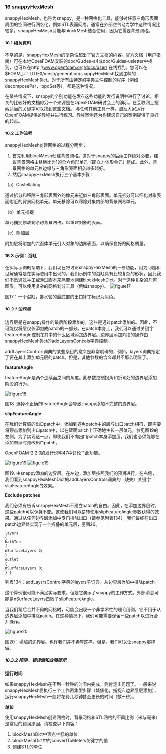 ### 16 snappyHexMesh
snappyHexMesh，也称为snappy，是一种网格化工具，能够对任意三角形表面周围的空间进行网格化，例如STL表面网格。通常在外部空气动力学中这种情况比较多。snappyHexMesh只能与blockMesh结合使用，因为它需要背景网格。

#### 16.1 相关资料
不幸的是，snappyHexMesh的复杂性超出了官方文档的内容。官方文档（用户指南）可在本地OpenFOAM安装的doc/Guides-a4或doc/Guides-usletter中找到，也可以在http://www.openfoam.org/docs/user/ 在线找到。您可以在$FOAM_UTILITIES/mesh/generation/snappyHexMesh找到注释的snappyHexMeshDict。对于所有由特定的字典文件控制的程序（例如decomposePar，topoSet等），都是这种情况。

在某些情况下，snappy的个别功能在发布这些功能的发行说明中进行了讨论。相关的比较好的文档的另一个来源是在OpenFOAM研讨会上的演示。在互联网上搜索适当的关键字可以找到这些文档。
与任何其他工具一样，鼓励大家运行OpenFOAM提供的教程并进行练习。教程案例还为构建您自己的案例提供了良好的起点。

#### 16.2 工作流程
snappyHexMesh创建网格的过程分两步：
1. 首先利用blockMesh创建背景网格。这对于snappy的后续工作绝对必要，建议背景网格由纵横比为1的全六角形单元（即立方体形单元）组成。此外，背景网格的单元格边缘与三角形表面相交越多越好。
2. 然后snappyHexMesh执行三个基本步骤：

（a）Castellating

通过拆分和移除三角形表面外的像元来近似三角形表面。单元拆分可以细化对象表面附近的背景网格单元。单元移除可以移除对象内部的背景网格单元。

（b）单元捕捉

单元捕捉修改剩余的背景网格，以重建对象的表面。

（c）附加层

附加层将附加的六面体单元引入对象的边界表面，以确保良好的网格质量。

#### 16.3 示例：浴缸
在实际示例的帮助下，我们现在将讨论snappyHexMesh的一些功能，因为问题和见解通常是在实际使用中出现的。我们示例中的浴缸具有比较复杂的形状，因此我们不愿通过手工或通过脚本来痛苦地创建blockMeshDict。对于这种复杂的几何图形，可以使用复杂的网格划分工具（例如snappy）。
![figure17](images/15.PNG)

图17：一个浴缸，排水管的最底部的出口补丁标记为灰色。

##### 16.3.1 边界层
边界层是在snappy操作的最后阶段添加的。这些是通过patch添加的。因此，不可能仅将层仅仅添加成patch的一部分。在patch本身上，我们可以通过关键字featureAngle控制在其中的什么区域添加边界层。边界层添加阶段的操作由snappyHexMeshDict的addLayersControls字典控制。

addLayersControls词典的某些条目的意义是非常明确的，例如，layers词典指定了要在其上添加单元层的patch。但是，其他参数的含义却并不那么明显了。

**featureAngle**

featureAngle是两个连续面之间的角度。此参数控制拐角和折弯处的边界层添加阶段的行为。

![figure18](images/16.PNG)

图18. 选择不正确的featureAngle会导致snappy添加不完整的边界层。

**slipFeatureAngle**

在我们计算域的出口patch中，添加到避免patch中的层与出口patch相符，即需要将顶点添加到出口patch中，以在壁面patch上正确地生长一层单元。参见图19的左侧。为了实现这一点，即使我们不向出口patch本身添加层，我们也必须能够在添加图层时更改出口patch。

OpenFOAM-2.2.0的发行说明47中讨论了此功能。

![figure19](images/17.PNG)
![figure19](images/18.PNG)

图19. 由snappy添加的边界层。在左边，添加层按照我们的预期进行。在右侧，我们看到snappyHexMeshDict的addLayersControls词典的（缺失）关键字slipFeatureAngle的效果。

**Exclude patches**

我们必须有告诉snappyHexMesh不建立patch的自由。因此，在添加边界层时，这些patch可以保持不变。这使我们可以逆转使用slipFeatureAngle参数获得的效果。通过从任何边界层添加中专门排除出口（请参见列表134），我们最终在出口patch边界处实现了一个折叠的单元层，见图20。

```
layers
{
bathTub
{
nSurfaceLayers 2;
}
outlet
{
nSurfaceLayers 0;
} }
```
列表134：addLayersControl字典的layers子词典，从边界层添加中排除patch。

这个算例很可能不满足实际要求，但是它演示了snappy的工作方式。外部消息可能是nSurfaceLayers击败了slipFeatureAngle。

当我们稍后合并不同的网格时，可能会出现一个非学术性的理论用例，它不用于从边界层添加中排除patch。在这种情况下，我们可能需要保留一些patch以进行合并操作。

![figure20](images/19.PNG)

图20：塌陷的边界层。也许我们并不希望这样，但是，我们可以让snappy那样做。

##### 16.3.2 陷阱，错误源和故障提示
**运行时间**

如果snappyHexMesh在不到一秒钟的时间内完成，则肯定出问题了。一般来说snappyHexMesh要执行三个工作密集型步骤（城堡化，捕捉和边界层层添加），运行snappyHexMesh一般将花费几秒钟甚至更长的时间（数十秒）。

**单位**

使用snappyHexMesh创建网格时，背景网格和STL网格的不同比例（米与毫米）是常见的错误原因。请检查以下内容：

1. blockMeshDict中顶点坐标的单位
2. blockMeshDict中的convertToMeters关键字的值
3. 创建STL的单位